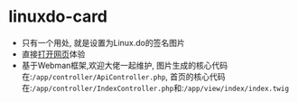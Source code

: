 # linuxdo-card

* 只有一个用处, 就是设置为Linux.do的签名图片
* 直接[打开网页](https://linux-do-card.0x1.site/)体验
* 基于Webman框架,欢迎大佬一起维护, 图片生成的核心代码在:`/app/controller/ApiController.php`, 首页的核心代码在:`/app/controller/IndexController.php`和:`/app/view/index/index.twig`